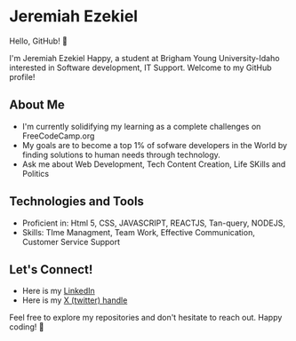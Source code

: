 # Jeremiah Ezekiel

Hello, GitHub! 👋

I'm Jeremiah Ezekiel Happy, a student at Brigham Young University-Idaho interested in Software development, IT Support. Welcome to my GitHub profile!

## About Me

- I'm currently solidifying my learning as a complete challenges on FreeCodeCamp.org
- My goals are to become a top 1% of sofware developers in the World by finding solutions to human needs through technology.
- Ask me about Web Development, Tech Content Creation, Life SKills and Politics

## Technologies and Tools

- Proficient in: Html 5, CSS, JAVASCRIPT, REACTJS, Tan-query, NODEJS,
- Skills: TIme Managment, Team Work, Effective Communication, Customer Service Support

## Let's Connect!

- Here is my  <a href="https://www.linkedin.com/in/jeremiahezekiel">LinkedIn </a>
- Here is my  <a href="https://x.com/doctorzikboy">X (twitter) handle</a>
   

Feel free to explore my repositories and don't hesitate to reach out. Happy coding! 🚀
